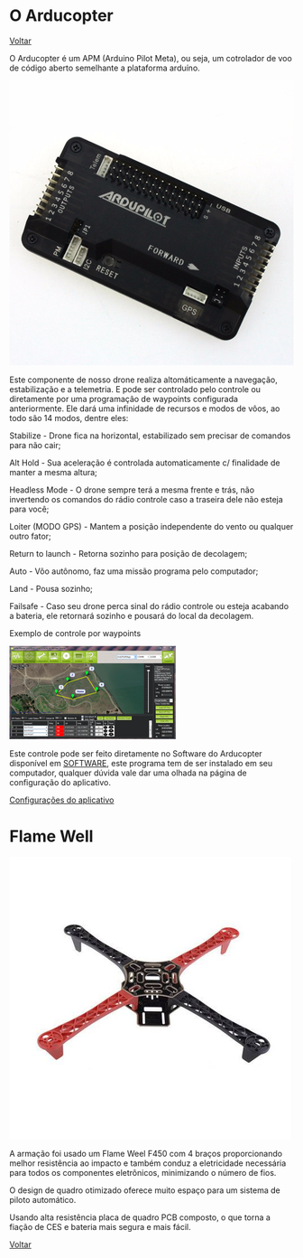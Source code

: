 # O Arducopter 
[Voltar](https://lpae.github.io/estudos/DRONE/)

O Arducopter é um APM (Arduino Pilot Meta), ou seja, um cotrolador de voo de código aberto semelhante a plataforma arduíno.

![Arducopter](https://github.com/LPAE/lpae.github.io/blob/master/estudos/DRONE/Informa%C3%A7%C3%B5es/imagens/arducopter.jpg?raw=true)

Este componente de nosso drone realiza altomáticamente a navegação, estabilização e a telemetria.   E pode ser controlado pelo controle ou diretamente por uma programação de waypoints configurada anteriormente.  Ele dará uma infinidade de recursos e modos de vôos, ao todo são 14 modos, dentre eles:

Stabilize - Drone fica na horizontal, estabilizado sem precisar de comandos para não cair;

Alt Hold - Sua aceleração é controlada automaticamente c/ finalidade de manter a mesma altura;

Headless Mode - O drone sempre terá a mesma frente e trás, não invertendo os comandos do rádio controle caso a traseira dele não esteja para você;

Loiter (MODO GPS) - Mantem a posição independente do vento ou qualquer outro fator;

Return to launch - Retorna sozinho para posição de decolagem;

Auto - Vôo autônomo, faz uma missão programa pelo computador;

Land - Pousa sozinho;

Failsafe - Caso seu drone perca sinal do rádio controle ou esteja acabando a bateria, ele retornará sozinho e pousará do local da decolagem.


 Exemplo de controle por waypoints 
 
![waypoints](https://github.com/LPAE/lpae.github.io/blob/master/estudos/DRONE/Informa%C3%A7%C3%B5es/imagens/localiza%C3%A7%C3%A3o.png?raw=true)

Este controle pode ser feito diretamente no Software do Arducopter disponível em [SOFTWARE](http://ardupilot.org/copter/docs/common-install-gcs.html), este programa tem de ser instalado em seu computador, qualquer dúvida vale dar uma olhada na página de configuração do aplicativo.

[Configurações do aplicativo](./configurações.md)

# Flame Well

![Flame Well](https://github.com/LPAE/lpae.github.io/blob/master/estudos/DRONE/IMAGENS/flame%20weel.png) 

A armação foi usado um Flame Weel F450 com 4 braços proporcionando melhor resistência ao impacto e também conduz a eletricidade necessária para todos os componentes eletrônicos, minimizando o número de fios.

O design de quadro otimizado oferece muito espaço para um sistema de piloto automático.

Usando alta resistência placa de quadro PCB composto, o que torna a fiação de CES e bateria mais segura e mais fácil.

[Voltar](https://lpae.github.io/estudos/DRONE/)
